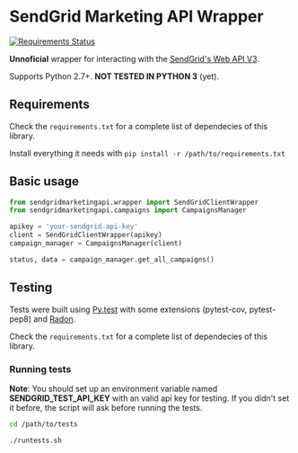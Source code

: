 # SendGrid Marketing API Wrapper

[![Requirements Status](https://requires.io/github/joaobarbosa/sendgrid-marketing-api/requirements.svg?branch=master)](https://requires.io/github/joaobarbosa/sendgrid-marketing-api/requirements/?branch=master)

**Unnoficial** wrapper for interacting with the [SendGrid's Web API V3](https://sendgrid.com/docs/API_Reference/Web_API_v3/).

Supports Python 2.7+. **NOT TESTED IN PYTHON 3** (yet).

## Requirements

Check the ```requirements.txt``` for a complete list of dependecies of this library.

Install everything it needs with ```pip install -r /path/to/requirements.txt```

## Basic usage

```python
from sendgridmarketingapi.wrapper import SendGridClientWrapper
from sendgridmarketingapi.campaigns import CampaignsManager

apikey = 'your-sendgrid-api-key'
client = SendGridClientWrapper(apikey)
campaign_manager = CampaignsManager(client)

status, data = campaign_manager.get_all_campaigns()
```

## Testing

Tests were built using [Py.test](https://pytest.org/) with some extensions (pytest-cov, pytest-pep8) and [Radon](https://pypi.python.org/pypi/radon).

Check the ```requirements.txt``` for a complete list of dependecies of this library.

### Running tests

**Note**: You should set up an environment variable named **SENDGRID_TEST_API_KEY** with an valid api key for testing. If you didn't set it before, the script will ask before running the tests.

```sh
cd /path/to/tests

./runtests.sh
```
